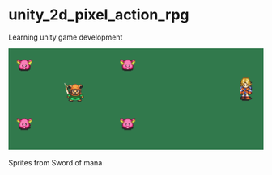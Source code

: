 # unity_2d_pixel_action_rpg
Learning unity game development

![2d action rpg](https://github.com/DawidNowak/unity_2d_pixel_action_rpg/blob/master/Assets/Resources/Screenshots/screenshot_1.png)

Sprites from Sword of mana